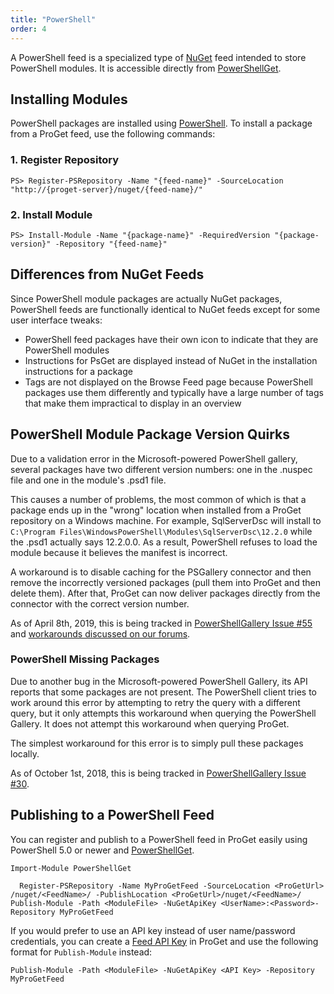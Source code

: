 ```yaml
---
title: "PowerShell"
order: 4
---
```


A PowerShell feed is a specialized type of [NuGet](/docs/proget/feeds/nuget) feed intended to store PowerShell modules. It is accessible directly from [PowerShellGet](https://docs.microsoft.com/en-us/powershell/module/powershellget).

## Installing Modules 

PowerShell packages are installed using [PowerShell](https://docs.microsoft.com/en-us/powershell/module/PowerShellGet/Install-Module). To install a package from a ProGet feed, use the following commands:

### 1. Register Repository
```
PS> Register-PSRepository -Name "{feed-name}" -SourceLocation "http://{proget-server}/nuget/{feed-name}/"
```

### 2. Install Module

```
PS> Install-Module -Name "{package-name}" -RequiredVersion "{package-version}" -Repository "{feed-name}"
```


## Differences from NuGet Feeds 

Since PowerShell module packages are actually NuGet packages, PowerShell feeds are functionally identical to NuGet feeds except for some user interface tweaks:

- PowerShell feed packages have their own icon to indicate that they are PowerShell modules
- Instructions for PsGet are displayed instead of NuGet in the installation instructions for a package
- Tags are not displayed on the Browse Feed page because PowerShell packages use them differently and typically have a large number of tags that make them impractical to display in an overview

## PowerShell Module Package Version Quirks 

Due to a validation error in the Microsoft-powered PowerShell gallery, several packages have two different version numbers: one in the .nuspec file and one in the module's .psd1 file.

This causes a number of problems, the most common of which is that a package ends up in the "wrong" location when installed from a ProGet repository on a Windows machine. For example, SqlServerDsc will install to `C:\Program Files\WindowsPowerShell\Modules\SqlServerDsc\12.2.0` while the .psd1 actually says 12.2.0.0. As a result, PowerShell refuses to load the module because it believes the manifest is incorrect.

A workaround is to disable caching for the PSGallery connector and then remove the incorrectly versioned packages (pull them into ProGet and then delete them). After that, ProGet can now deliver packages directly from the connector with the correct version number.

As of April 8th, 2019, this is being tracked in [PowerShellGallery Issue #55](https://github.com/PowerShell/PowerShellGallery/issues/55) and [workarounds discussed on our forums](https://forums.inedo.com/topic/2643/proget-keeps-mangling-nuget-package-version-numbers).

### PowerShell Missing Packages 

Due to another bug in the Microsoft-powered PowerShell Gallery, its API reports that some packages are not present. The PowerShell client tries to work around this error by attempting to retry the query with a different query, but it only attempts this workaround when querying the PowerShell Gallery. It does not attempt this workaround when querying ProGet.

The simplest workaround for this error is to simply pull these packages locally.

As of October 1st, 2018, this is being tracked in [PowerShellGallery Issue #30](https://github.com/PowerShell/PowerShellGallery/issues/30).

## Publishing to a PowerShell Feed 

You can register and publish to a PowerShell feed in ProGet easily using PowerShell 5.0 or newer and [PowerShellGet](https://docs.microsoft.com/en-us/powershell/module/powershellget).

`Import-Module PowerShellGet`

```
  Register-PSRepository -Name MyProGetFeed -SourceLocation <ProGetUrl> /nuget/<FeedName>/ -PublishLocation <ProGetUrl>/nuget/<FeedName>/
Publish-Module -Path <ModuleFile> -NuGetApiKey <UserName>:<Password>-Repository MyProGetFeed
```
If you would prefer to use an API key instead of user name/password credentials, you can create a [Feed API Key](/docs/proget/reference-api/proget-apikeys) in ProGet and use the following format for `Publish-Module` instead:

```
Publish-Module -Path <ModuleFile> -NuGetApiKey <API Key> -Repository MyProGetFeed
```